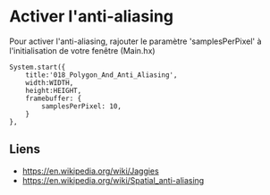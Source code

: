 # Activer l'anti-aliasing

Pour activer l'anti-aliasing, rajouter le paramètre 'samplesPerPixel' à l'initialisation de votre fenêtre (Main.hx)

```
System.start({
	title:'018_Polygon_And_Anti_Aliasing',
	width:WIDTH,
	height:HEIGHT,
	framebuffer: {
		samplesPerPixel: 10,
	}
},
```


## Liens 
- https://en.wikipedia.org/wiki/Jaggies
- https://en.wikipedia.org/wiki/Spatial_anti-aliasing
